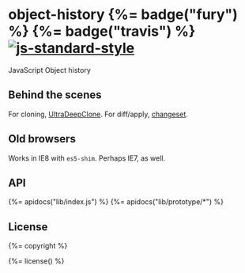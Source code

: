# object-history {%= badge("fury") %} {%= badge("travis") %} [![js-standard-style](https://raw.githubusercontent.com/feross/standard/master/badge.png)](https://github.com/feross/standard)

JavaScript Object history

## Behind the scenes

For cloning, [UltraDeepClone](https://github.com/imbcmdth/UltraDeepClone). For diff/apply, [changeset](https://github.com/eugeneware/changeset).

## Old browsers

Works in IE8 with `es5-shim`. Perhaps IE7, as well.

## API

{%= apidocs("lib/index.js") %}
{%= apidocs("lib/prototype/\*") %}

## License

{%= copyright %}

{%= license() %}
